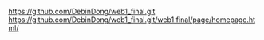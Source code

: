 https://github.com/DebinDong/web1_final.git
https://github.com/DebinDong/web1_final.git/web1.final/page/homepage.html/
